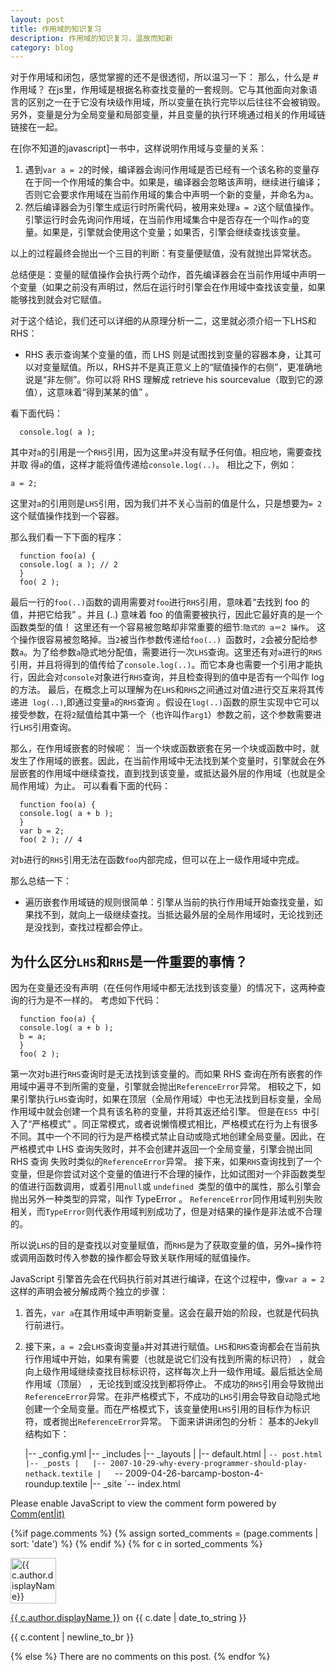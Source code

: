 ```yaml
---
layout: post
title: 作用域的知识复习
description: 作用域的知识复习，温故而知新
category: blog
---
```


对于作用域和闭包，感觉掌握的还不是很透彻，所以温习一下：
那么，什么是
#作用域？
在js里，作用域是根据名称查找变量的一套规则。它与其他面向对象语言的区别之一在于它没有块级作用域，所以变量在执行完毕以后往往不会被销毁。
另外，变量是分为全局变量和局部变量，并且变量的执行环境通过相关的作用域链链接在一起。

在[你不知道的javascript]一书中，这样说明作用域与变量的关系：
1. 遇到`var a = 2`的时候，编译器会询问作用域是否已经有一个该名称的变量存在于同一个作用域的集合中。如果是，编译器会忽略该声明，继续进行编译；否则它会要求作用域在当前作用域的集合中声明一个新的变量，并命名为` a `。
2. 然后编译器会为引擎生成运行时所需代码，被用来处理` a = 2 `这个赋值操作。引擎运行时会先询问作用域，在当前作用域集合中是否存在一个叫作` a `的变量。如果是，引擎就会使用这个变量；如果否，引擎会继续查找该变量。

以上的过程最终会抛出一个三目的判断：有变量便赋值，没有就抛出异常状态。

总结便是：变量的赋值操作会执行两个动作，首先编译器会在当前作用域中声明一个变量（如果之前没有声明过，然后在运行时引擎会在作用域中查找该变量，如果能够找到就会对它赋值。

对于这个结论，我们还可以详细的从原理分析一二，这里就必须介绍一下LHS和RHS：

* RHS 表示查询某个变量的值，而 LHS 则是试图找到变量的容器本身，让其可以对变量赋值。所以，RHS并不是真正意义上的“赋值操作的右侧”，更准确地说是“非左侧”。你可以将 RHS 理解成 retrieve his sourcevalue（取到它的源值），这意味着“得到某某的值” 。 

看下面代码：

  ```
    console.log( a );
  ```

其中对` a `的引用是一个` RHS `引用，因为这里` a `并没有赋予任何值。相应地，需要查找并取
得` a `的值，这样才能将值传递给` console.log(..) `。
相比之下，例如：

  ```
  a = 2;
  ```
  
这里对` a `的引用则是` LHS `引用，因为我们并不关心当前的值是什么，只是想要为` = 2 `这个赋值操作找到一个容器。

那么我们看一下下面的程序：

  ```
    function foo(a) {
    console.log( a ); // 2
    }
    foo( 2 );
  ```

最后一行的`foo(..)`函数的调用需要对` foo `进行` RHS `引用，意味着“去找到 foo 的值，并把它给我” 。并且 (..) 意味着 foo 的值需要被执行，因此它最好真的是一个函数类型的值！
这里还有一个容易被忽略却非常重要的细节:`隐式的 a＝2 操作`。
这个操作很容易被忽略掉。当` 2 `被当作参数传递给`foo(..) `函数时，` 2 `会被分配给参数` a `。为了给参数` a `隐式地分配值，需要进行一次` LHS `查询。这里还有对` a `进行的` RHS `引用，并且将得到的值传给了` console.log(..) `。而它本身也需要一个引用才能执行，因此会对` console `对象进行` RHS `查询，并且检查得到的值中是否有一个叫作 log 的方法。
最后，在概念上可以理解为在` LHS `和` RHS `之间通过对值` 2 `进行交互来将其传递进` log(..)`,即通过变量` a `的` RHS `查询 。假设在` log(..) `函数的原生实现中它可以接受参数，在将` 2 `赋值给其中第一个（也许叫作` arg1 `）参数之前，这个参数需要进行` LHS `引用查询。

那么，在作用域嵌套的时候呢：
当一个块或函数嵌套在另一个块或函数中时，就发生了作用域的嵌套。因此，在当前作用域中无法找到某个变量时，引擎就会在外层嵌套的作用域中继续查找，直到找到该变量，或抵达最外层的作用域（也就是全局作用域）为止。
可以看看下面的代码：

  ```
    function foo(a) {
    console.log( a + b );
    }
    var b = 2;
    foo( 2 ); // 4
  ```

对` b `进行的` RHS `引用无法在函数` foo `内部完成，但可以在上一级作用域中完成。

那么总结一下：
* 遍历嵌套作用域链的规则很简单：引擎从当前的执行作用域开始查找变量，如果找不到，就向上一级继续查找。当抵达最外层的全局作用域时，无论找到还是没找到，查找过程都会停止。

## 为什么区分` LHS `和` RHS `是一件重要的事情？
因为在变量还没有声明（在任何作用域中都无法找到该变量）的情况下，这两种查询的行为是不一样的。
考虑如下代码：

  ```
    function foo(a) {
    console.log( a + b );
    b = a;
    }
    foo( 2 );
  ```

第一次对` b `进行` RHS `查询时是无法找到该变量的。而如果 RHS 查询在所有嵌套的作用域中遍寻不到所需的变量，引擎就会抛出` ReferenceError `异常。
相较之下，如果引擎执行` LHS `查询时，如果在顶层（全局作用域）中也无法找到目标变量，全局作用域中就会创建一个具有该名称的变量，并将其返还给引擎。
但是在`ES5 `中引入了“严格模式” 。同正常模式，或者说懒惰模式相比，严格模式在行为上有很多不同。其中一个不同的行为是严格模式禁止自动或隐式地创建全局变量。因此，在严格模式中 LHS 查询失败时，并不会创建并返回一个全局变量，引擎会抛出同 RHS 查询
失败时类似的` ReferenceError `异常。
接下来，如果` RHS `查询找到了一个变量，但是你尝试对这个变量的值进行不合理的操作，比如试图对一个非函数类型的值进行函数调用，或着引用` null `或 `undefined `类型的值中的属性，那么引擎会抛出另外一种类型的异常，叫作 TypeError 。
` ReferenceError `同作用域判别失败相关，而` TypeError `则代表作用域判别成功了，但是对结果的操作是非法或不合理的。

所以说`LHS`的目的是查找以对变量赋值，而` RHS `是为了获取变量的值，另外` = `操作符或调用函数时传入参数的操作都会导致关联作用域的赋值操作。

JavaScript 引擎首先会在代码执行前对其进行编译，在这个过程中，像` var a = 2 `这样的声明会被分解成两个独立的步骤：
1. 首先，` var a `在其作用域中声明新变量。这会在最开始的阶段，也就是代码执行前进行。
2. 接下来，` a = 2 `会` LHS `查询变量` a `并对其进行赋值。` LHS `和` RHS `查询都会在当前执行作用域中开始，如果有需要（也就是说它们没有找到所需的标识符） ，就会向上级作用域继续查找目标标识符，这样每次上升一级作用域。最后抵达全局作用域（顶层） ，无论找到或没找到都将停止。
不成功的` RHS `引用会导致抛出` ReferenceError `异常。在非严格模式下，不成功的` LHS `引用会导致自动隐式地创建一个全局变量。而在严格模式下，该变量使用` LHS `引用的目标作为标识符，或者抛出` ReferenceError `异常。
下面来讲讲闭包的分析：
基本的Jekyll结构如下：

    |-- _config.yml
    |-- _includes
    |-- _layouts
    |   |-- default.html
    |   `-- post.html
    |-- _posts
    |   |-- 2007-10-29-why-every-programmer-should-play-nethack.textile
    |   `-- 2009-04-26-barcamp-boston-4-roundup.textile
    |-- _site
    `-- index.html



<noscript>Please enable JavaScript to view the comment form powered by <a href="https://commentit.io/">Comm(ent|it)</a></noscript>
<div id="commentit"></div>
<script type="text/javascript">
  /** CONFIGURATION VARIABLES **/
  var commentitUsername = 'ioloveuu';
  var commentitRepo = 'ioloveuu/ioloveuu.github.io';
  var commentitPath = '{{ page.path }}';

  /** DON'T EDIT FOLLOWING LINES **/
  (function() {
      var commentit = document.createElement('script');
      commentit.type = 'text/javascript';
      commentit.async = true;
      commentit.src = 'https://commentit.io/static/embed/dist/commentit.js';
      (document.getElementsByTagName('head')[0] || document.getElementsByTagName('body')[0]).appendChild(commentit);
  })();
</script>
  {%if page.comments %}
  {% assign sorted_comments = (page.comments | sort: 'date') %}
{% endif %}
{% for c in sorted_comments %}
  <div class="media">
    <div class="media-left">
      <img src="{{ c.author.picture }}" alt="{{ c.author.displayName}}" height="73" width="73">
    </div>
    <div class="media-body">
      <p class="text-muted">
        <a href="{{ c.author.url }}">{{ c.author.displayName }}</a>
        on {{ c.date | date_to_string }}
      </p>
      <p>{{ c.content | newline_to_br }}</p>
    </div>
  </div>
{% else %}
  There are no comments on this post.
{% endfor %}
